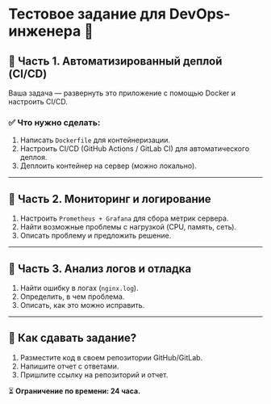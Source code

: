 # Тестовое задание для DevOps-инженера 🚀

## 📌 Часть 1. Автоматизированный деплой (CI/CD)
Ваша задача — развернуть это приложение с помощью Docker и настроить CI/CD.

### ✅ Что нужно сделать:
1. Написать `Dockerfile` для контейнеризации.
2. Настроить CI/CD (GitHub Actions / GitLab CI) для автоматического деплоя.
3. Деплоить контейнер на сервер (можно локально).

---

## 📌 Часть 2. Мониторинг и логирование
1. Настроить `Prometheus + Grafana` для сбора метрик сервера.
2. Найти возможные проблемы с нагрузкой (CPU, память, сеть).
3. Описать проблему и предложить решение.

---

## 📌 Часть 3. Анализ логов и отладка
1. Найти ошибку в логах (`nginx.log`).
2. Определить, в чем проблема.
3. Описать, как это можно исправить.

---

## 📌 Как сдавать задание?
1. Разместите код в своем репозитории GitHub/GitLab.
2. Напишите отчет с ответами.
3. Пришлите ссылку на репозиторий и отчет.

⏳ **Ограничение по времени: 24 часа.**
